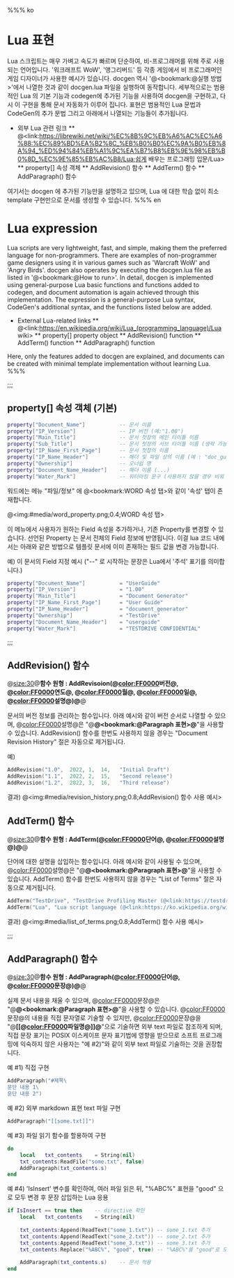 %%% ko
# Lua 표현

Lua 스크립트는 매우 가벼고 속도가 빠르며 단순하여, 비-프로그래머를 위해 주로 사용되는 언어입니다. '워크래프트 WoW', '앵그리버드' 등 각종 게임에서 비 프로그래머인 게임 디자이너가 사용한 예시가 있습니다.
docgen 역시 '@<bookmark:@실행 방법>'에서 나열한 것과 같이 docgen.lua 파일을 실행하여 동작합니다.
세부적으로는 범용적인 Lua 의 기본 기능과 codegen에 추가된 기능을 사용하여 docgen을 구현하고, 다시 이 구현을 통해 문서 자동화가 이루어 집니다.
표현은 범용적인 Lua 문법과 CodeGen의 추가 문법 그리고 아래에서 나열되는 기능들이 추가됩니다.

* 외부 Lua 관련 링크
** @<link:https://librewiki.net/wiki/%EC%8B%9C%EB%A6%AC%EC%A6%88:%EC%89%BD%EA%B2%8C_%EB%B0%B0%EC%9A%B0%EB%8A%94_%ED%94%84%EB%A1%9C%EA%B7%B8%EB%9E%98%EB%B0%8D_%EC%9E%85%EB%AC%B8/Lua;쉽게 배우는 프로그래밍 입문/Lua>
** property[] 속성 객체
** AddRevision() 함수
** AddTerm() 함수
** AddParagraph() 함수

여기서는 docgen 에 추가된 기능만을 설명하고 있으며, Lua 에 대한 학습 없이 최소 template 구현만으로 문서를 생성할 수 있습니다.
%%% en
# Lua expression

Lua scripts are very lightweight, fast, and simple, making them the preferred language for non-programmers. There are examples of non-programmer game designers using it in various games such as 'Warcraft WoW' and 'Angry Birds'.
docgen also operates by executing the docgen.lua file as listed in '@<bookmark:@How to run>'.
In detail, docgen is implemented using general-purpose Lua basic functions and functions added to codegen, and document automation is again achieved through this implementation.
The expression is a general-purpose Lua syntax, CodeGen's additional syntax, and the functions listed below are added.

* External Lua-related links
** @<link:https://en.wikipedia.org/wiki/Lua_(programming_language)/Lua wiki>
** property[] property object
** AddRevision() function
** AddTerm() function
** AddParagraph() function

Here, only the features added to docgen are explained, and documents can be created with minimal template implementation without learning Lua.
%%%





;;;
## property[] 속성 객체 (기본)
```lua
property["Document_Name"]			-- 문서 이름
property["IP_Version"]				-- IP 버전 (예:"1.00")
property["Main_Title"]				-- 문서 첫장의 메인 타이틀 이름
property["Sub_Title"]				-- 문서 첫장의 서브 타이틀 이름 (생략 가능)
property["IP_Name_First_Page"]		-- 문서 첫장의 이름
property["IP_Name_Header"]			-- 해더 및 파일 상의 이름 (예 : "doc_guide")
property["Ownership"]				-- 오너쉽 명
property["Document_Name_Header"]	-- 해더 이름 (...)
property["Water_Mark"]				-- 워터마킹 문구 (사용하지 않을 경우 비워 둔다.)
```

워드에는 메뉴 "파일/정보" 에 @<bookmark:WORD 속성 탭>와 같이 '속성' 탭이 존재합니다.

@<img:#media/word_property.png;0.4;WORD 속성 탭>

이 메뉴에서 사용자가 원하는 Field 속성을 추가하거나, 기존 Property를 변경할 수 있습니다. 선언된 Property 는 문서 전체의 Field 정보에 반영됩니다.
이걸 lua 코드 내에서는 아래와 같은 방법으로 템플릿 문서에 이미 존재하는 필드 값을 변경 가능합니다.

예) 이 문서의 Field 지정 예시 ("--" 로 시작하는 문장은 Lua에서 '주석' 표기를 의미합니다.)
```lua
property["Document_Name"]			= "UserGuide"
property["IP_Version"]				= "1.00"
property["Main_Title"]				= "Document Generator"
property["IP_Name_First_Page"]		= "User Guide"
property["IP_Name_Header"]			= "document_generator"
property["Ownership"]				= "TestDrive"
property["Document_Name_Header"]	= "userguide"
property["Water_Mark"]				= "TESTDRIVE CONFIDENTIAL"
```


;;;
## AddRevision() 함수
@<size:30>@<b>함수 원형 : AddRevisoion(@<color:FF0000>버전@</color>, @<color:FF0000>연도@</color>, @<color:FF0000>월@</color>, @<color:FF0000>일@</color>, @<color:FF0000>설명@</color>)@</b>@</size>

문서의 버전 정보를 관리하는 함수입니다. 아래 예시와 같이 버전 순서로 나열할 수 있으며, @<color:FF0000>설명@</color>은 "@<b>@<bookmark:@Paragraph 표현>@</b>"을 사용할 수 있습니다.
AddRevision() 함수를 한번도 사용하지 않을 경우는 "Document Revision History" 절은 자동으로 제거됩니다.

예)
```lua
AddRevision("1.0",	2022, 1,  14,	"Initial Draft")
AddRevision("1.1",	2022, 2,  15,	"Second release")
AddRevision("1.2",	2022, 3,  16,	"Third release")
```

결과)
@<img:#media/revision_history.png;0.8;AddRevision() 함수 사용 예시>
 
## AddTerm() 함수
@<size:30>@<b>함수 원형 : AddTerm(@<color:FF0000>단어@</color>, @<color:FF0000>설명@</color>)@</b>@</size>

단어에 대한 설명을 삽입하는 함수입니다. 아래 예시와 같이 사용될 수 있으며, @<color:FF0000>설명@</color>은 "@<b>@<bookmark:@Paragraph 표현>@</b>"을 사용할 수 있습니다.
AddTerm() 함수를 한번도 사용하지 않을 경우는 "List of Terms" 절은 자동으로 제거됩니다.

```lua
AddTerm("TestDrive", "TestDrive Profiling Master (@<link:https://testdrive-profiling-master.github.io/>)")
AddTerm("Lua", "Lua script language (@<link:https://ko.wikipedia.org/wiki/%EB%A3%A8%EC%95%84_(%ED%94%84%EB%A1%9C%EA%B7%B8%EB%9E%98%EB%B0%8D_%EC%96%B8%EC%96%B4);Wiki>, @<link:http://www.lua.org/;Homepage>)")
```
결과)
@<img:#media/list_of_terms.png;0.8;AddTerm() 함수 사용 예시>


;;;
## AddParagraph() 함수
@<size:30>@<b>함수 원형 : AddParagraph(@<color:FF0000>단어@</color>, @<color:FF0000>문장@</color>)@</b>@</size>

실제 문서 내용을 채울 수 있으며, @<color:FF0000>문장@</color>은 "@<b>@<bookmark:@Paragraph 표현>@</b>"을 사용할 수 있습니다.
@<color:FF0000>문장@</color>의 내용을 직접 문자열로 기술할 수 있지만, @<color:FF0000>문장@</color>을 "@<b>[[@<color:FF0000>파일명@</color>]]@</b>"으로 기술하면 외부 text 파일로 참조하게 되며, 직접 문장 표기는 POSIX 이스케이프 문자 표기법에 영향을 받으므로 소프트 프로그래밍에 익숙하지 않은 사용자는 "예 #2)"와 같이 외부 text 파일로 기술하는 것을 권장합니다.


예 #1) 직접 구현
```lua
AddParagraph("#제목\
문단 내용 1\
문단 내용 2")
```
 
예 #2) 외부 markdown 표현 text 파일 구현
```lua
AddParagraph("[[some.txt]]")
```

 
예 #3) 파일 읽기 함수를 할용하여 구현
```lua
do
	local	txt_contents	= String(nil)
	txt_contents:ReadFile("some.txt", false)
	AddParagraph(txt_contents.s)
end
```

 
예 #4) 'IsInsert' 변수를 확인하여, 여러 파일 읽은 뒤,
       "%ABC%" 표현을 "good" 으로 모두 변경 후 문장 삽입하는 Lua 응용
```lua
if IsInsert == true then	-- directive 확인
	local	txt_contents	= String(nil)
	
	txt_contents:Append(ReadText("some_1.txt"))	-- some_1.txt 추가
	txt_contents:Append(ReadText("some_2.txt"))	-- some_2.txt 추가
	txt_contents:Append(ReadText("some_3.txt"))	-- some_3.txt 추가
	txt_contents:Replace("%ABC%", "good", true)	-- "%ABC%"를 "good"로 모두 변경
	
	AddParagraph(txt_contents.s)	-- 문서 적용
end
```
